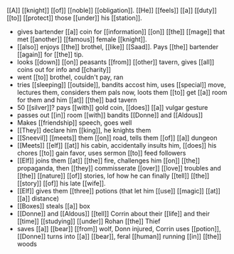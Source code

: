 [[A]] [[knight]] [[of]] [[noble]] [[obligation]]. [[He]] [[feels]] [[a]] [[duty]] [[to]] [[protect]] those [[under]] his [[station]].  
  
- gives bartender [[a]] coin for [[information]] [[on]] [[the]] [[mage]] that met [[another]] [[famous]] female [[knight]].  
- [[also]] enjoys [[the]] brothel, [[like]] [[Saad]]. Pays [[the]] bartender [[again]] for [[the]] tip.  
- looks [[down]] [[on]] peasants [[from]] [[other]] tavern, gives [[all]] coins out for info and [[charity]]  
- went [[to]] brothel, couldn't pay, ran  
- tries [[sleeping]] [[outside]], bandits accost him, uses [[special]] move, lectures them, considers them pals now, loots them [[to]] get [[a]] room for them and him [[at]] [[the]] bad tavern  
- 50 [[silver]]? pays [[with]] gold coin, [[does]] [[a]] vulgar gesture  
- passes out [[in]] room [[with]] bandits [[Donne]] and [[Aldous]]  
- Makes [[friendship]] speech, goes well  
- [[They]] declare him [[king]], he knights them  
- [[Sneevil]] [[meets]] them [[on]] road, tells them [[of]] [[a]] dungeon  
- [[Meets]] [[elf]] [[at]] his cabin, accidentally insults him, [[does]] his chores [[to]] gain favor, uses sermon [[to]] feed followers  
- [[Elf]] joins them [[at]] [[the]] fire, challenges him [[on]] [[the]] propaganda, then [[they]] commisserate [[over]] [[love]] troubles and [[the]] [[nature]] [[of]] stories, lof how he can finally [[tell]] [[the]] [[story]] [[of]] his late [[wife]].  
- [[Elf]] gives them [[three]] potions (that let him [[use]] [[magic]] [[at]] [[a]] distance)
- [[Boxes]] steals [[a]] box  
- [[Donne]] and [[Aldous]] [[tell]] Corrin about their [[life]] and their [[time]] [[studying]] [[under]] Rohan [[the]] Thief  
- saves [[a]] [[bear]] [[from]] wolf, Donn injured, Corrin uses [[potion]], [[Donne]] turns into [[a]] [[bear]], feral [[human]] running [[in]] [[the]] woods  
